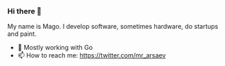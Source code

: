 ### Hi there 👋

My name is Mago. 
I develop software, sometimes hardware, do startups and paint.

- 💬 Mostly working with Go
- 📫 How to reach me: https://twitter.com/mr_arsaev
